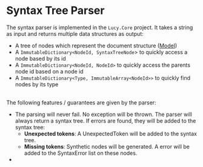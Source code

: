 # Syntax Tree Parser

The syntax parser is implemented in the `Lucy.Core` project. It takes a string as input and returns multiple data structures as output:

- A tree of nodes which represent the document structure ([Model](/syntax-tree.md))
- A `ImmutableDictionary<NodeId, SyntaxTreeNode`> to quickly access a node based by its id
- A `ImmutableDictionary<NodeId, NodeId>` to quickly access the parents node id based on a node id
- A `ImmutableDictionary<Type, ImmutableArray<NodeId>>` to quickly find nodes by its type


<br>
The following features / guarantees are given by the parser:

- The parsing will never fail. No exception will be thrown. The parser will always return a syntax tree. If errors are found, they will be added to the syntax tree:
  -  **Unexpected tokens**: A UnexpectedToken will be added to the syntax tree.
  -  **Missing tokens**: Synthetic nodes will be generated. A error will be added to the SyntaxError list on these nodes.
-